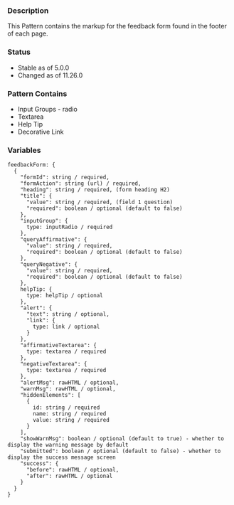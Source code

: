 ### Description
This Pattern contains the markup for the feedback form found in the footer of each page.

### Status
* Stable as of 5.0.0
* Changed as of 11.26.0

### Pattern Contains
* Input Groups - radio 
* Textarea
* Help Tip
* Decorative Link

### Variables
~~~
feedbackForm: {
  {
    "formId": string / required,
    "formAction": string (url) / required,
    "heading": string / required, (form heading H2)
    "title": {
      "value": string / required, (field 1 question)
      "required": boolean / optional (default to false)
    },
    "inputGroup": {
      type: inputRadio / required
    },
    "queryAffirmative": {
      "value": string / required,
      "required": boolean / optional (default to false)
    },
    "queryNegative": {
      "value": string / required,
      "required": boolean / optional (default to false)
    },
    helpTip: {
      type: helpTip / optional
    },
    "alert": {
      "text": string / optional,
      "link": {
        type: link / optional
      } 
    },
    "affirmativeTextarea": {
      type: textarea / required
    },
    "negativeTextarea": {
      type: textarea / required
    },
    "alertMsg": rawHTML / optional,
    "warnMsg": rawHTML / optional,
    "hiddenElements": [
      {
        id: string / required
        name: string / required
        value: string / required
      }
    ],
    "showWarnMsg": boolean / optional (default to true) - whether to display the warning message by default
    "submitted": boolean / optional (default to false) - whether to display the success message screen
    "success": {
      "before": rawHTML / optional,
      "after": rawHTML / optional
    }
  }
}
~~~


